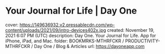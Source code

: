# Your Journal for Life | Day One

cover: https://149636932.v2.pressablecdn.com/wp-content/uploads/2021/09/intro-devices402x.jpg
created: November 19, 2021 6:07 PM (UTC)
description: Day One. Your Journal for Life. App for iPhone, iPad, and Mac.
folder: BOOKMRKS-MTHRFCKR / PRODUCTIVITY-MTHRFCKR / Day One / Blog & Articles
url: https://dayoneapp.com